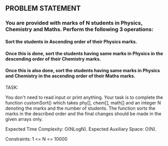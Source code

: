 ## PROBLEM STATEMENT
### You are provided with marks of N students in Physics, Chemistry and Maths. Perform the following 3 operations: 

#### Sort the students in Ascending order of their Physics marks.
#### Once this is done, sort the students having same marks in Physics in the descending order of their Chemistry marks.
#### Once this is also done, sort the students having same marks in Physics and Chemistry in the ascending order of their Maths marks.

TASK:

You don't need to read input or print anything. Your task is to complete the function customSort() which takes  phy[],  chem[],  math[]  and an integer N denoting the marks and the number of students. The function sorts the marks in the described order and the final changes should be made in the given arrays only.


Expected Time Complexity: O(NLogN).
Expected Auxiliary Space: O(N).


Constraints:
1 <= N <= 10000
